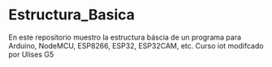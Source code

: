 # Estructura_Basica
En este repositorio muestro la estructura báscia de un programa para Arduino, NodeMCU, ESP8266, ESP32, ESP32CAM, etc.
Curso iot modifcado por Ulises G5

